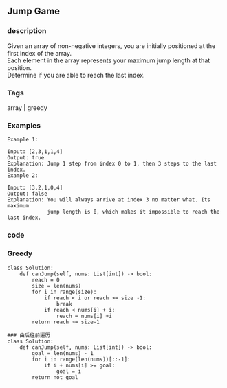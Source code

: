 ## Jump Game
### description  
Given an array of non-negative integers, you are initially positioned at the first index of the array.  
Each element in the array represents your maximum jump length at that position.  
Determine if you are able to reach the last index.  

### Tags
array | greedy

### Examples
```
Example 1:

Input: [2,3,1,1,4]
Output: true
Explanation: Jump 1 step from index 0 to 1, then 3 steps to the last index.
Example 2:

Input: [3,2,1,0,4]
Output: false
Explanation: You will always arrive at index 3 no matter what. Its maximum
             jump length is 0, which makes it impossible to reach the last index.
```


### code

### Greedy

```
class Solution:
    def canJump(self, nums: List[int]) -> bool:
        reach = 0
        size = len(nums)
        for i in range(size):
            if reach < i or reach >= size -1:
                break
            if reach < nums[i] + i:
                reach = nums[i] +i
        return reach >= size-1

### 由后往前遍历
class Solution:
    def canJump(self, nums: List[int]) -> bool:
        goal = len(nums) - 1
        for i in range(len(nums))[::-1]:
            if i + nums[i] >= goal:
                goal = i
        return not goal
```